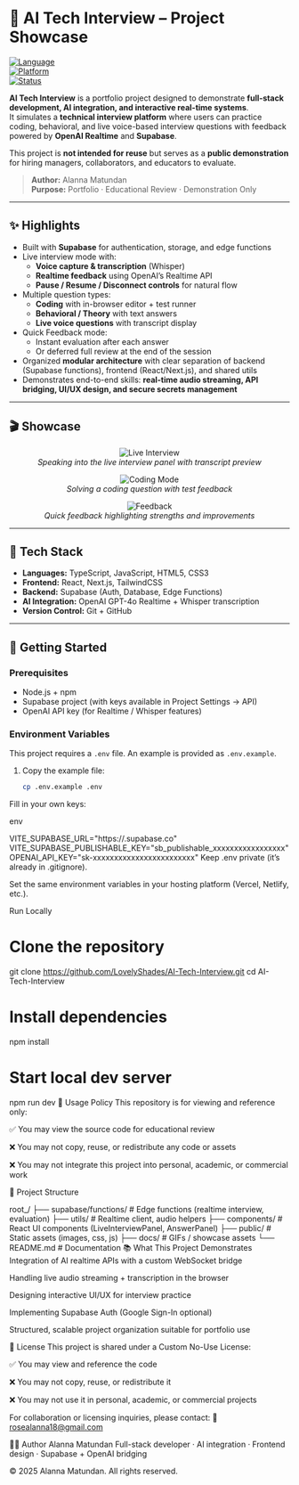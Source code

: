 # 🎤 AI Tech Interview – Project Showcase  

[![Language](https://img.shields.io/badge/Language-TypeScript-blue.svg)]()  
[![Platform](https://img.shields.io/badge/Platform-Web-orange.svg)]()  
[![Status](https://img.shields.io/badge/Status-Showcase-lightgrey.svg)]()  

**AI Tech Interview** is a portfolio project designed to demonstrate **full-stack development, AI integration, and interactive real-time systems**.  
It simulates a **technical interview platform** where users can practice coding, behavioral, and live voice-based interview questions with feedback powered by **OpenAI Realtime** and **Supabase**.  

This project is **not intended for reuse** but serves as a **public demonstration** for hiring managers, collaborators, and educators to evaluate.  

> **Author:** Alanna Matundan  
> **Purpose:** Portfolio · Educational Review · Demonstration Only  

---

## ✨ Highlights
- Built with **Supabase** for authentication, storage, and edge functions  
- Live interview mode with:
  - **Voice capture & transcription** (Whisper)  
  - **Realtime feedback** using OpenAI’s Realtime API  
  - **Pause / Resume / Disconnect controls** for natural flow  
- Multiple question types:
  - **Coding** with in-browser editor + test runner  
  - **Behavioral / Theory** with text answers  
  - **Live voice questions** with transcript display  
- Quick Feedback mode:
  - Instant evaluation after each answer  
  - Or deferred full review at the end of the session  
- Organized **modular architecture** with clear separation of backend (Supabase functions), frontend (React/Next.js), and shared utils  
- Demonstrates end-to-end skills: **real-time audio streaming, API bridging, UI/UX design, and secure secrets management**  

---

## 🎬 Showcase
<p align="center">
  <img src="docs/gifs/live_interview.gif" alt="Live Interview"><br>
  <em>Speaking into the live interview panel with transcript preview</em>
</p>

<p align="center">
  <img src="docs/gifs/coding_mode.gif" alt="Coding Mode"><br>
  <em>Solving a coding question with test feedback</em>
</p>

<p align="center">
  <img src="docs/gifs/feedback.gif" alt="Feedback"><br>
  <em>Quick feedback highlighting strengths and improvements</em>
</p>

---

## 🧰 Tech Stack
- **Languages:** TypeScript, JavaScript, HTML5, CSS3  
- **Frontend:** React, Next.js, TailwindCSS  
- **Backend:** Supabase (Auth, Database, Edge Functions)  
- **AI Integration:** OpenAI GPT-4o Realtime + Whisper transcription  
- **Version Control:** Git + GitHub  

---

## 🚀 Getting Started
### Prerequisites
- Node.js + npm  
- Supabase project (with keys available in Project Settings → API)  
- OpenAI API key (for Realtime / Whisper features)  

### Environment Variables
This project requires a `.env` file. An example is provided as `.env.example`.

1. Copy the example file:
   ```bash
   cp .env.example .env
Fill in your own keys:

env

VITE_SUPABASE_URL="https://<your-project-ref>.supabase.co"
VITE_SUPABASE_PUBLISHABLE_KEY="sb_publishable_xxxxxxxxxxxxxxxxx"
OPENAI_API_KEY="sk-xxxxxxxxxxxxxxxxxxxxxxxx"
Keep .env private (it’s already in .gitignore).

Set the same environment variables in your hosting platform (Vercel, Netlify, etc.).

Run Locally

# Clone the repository
git clone https://github.com/LovelyShades/AI-Tech-Interview.git
cd AI-Tech-Interview

# Install dependencies
npm install

# Start local dev server
npm run dev
📖 Usage Policy
This repository is for viewing and reference only:

✅ You may view the source code for educational review

❌ You may not copy, reuse, or redistribute any code or assets

❌ You may not integrate this project into personal, academic, or commercial work

🧱 Project Structure

root_/
├── supabase/functions/   # Edge functions (realtime interview, evaluation)
├── utils/                # Realtime client, audio helpers
├── components/           # React UI components (LiveInterviewPanel, AnswerPanel)
├── public/               # Static assets (images, css, js)
├── docs/                 # GIFs / showcase assets
└── README.md             # Documentation
📚 What This Project Demonstrates
Integration of AI realtime APIs with a custom WebSocket bridge

Handling live audio streaming + transcription in the browser

Designing interactive UI/UX for interview practice

Implementing Supabase Auth (Google Sign-In optional)

Structured, scalable project organization suitable for portfolio use

📄 License
This project is shared under a Custom No-Use License:

✅ You may view and reference the code

❌ You may not copy, reuse, or redistribute it

❌ You may not use it in personal, academic, or commercial projects

For collaboration or licensing inquiries, please contact:
📧 rosealanna18@gmail.com

👩‍💻 Author
Alanna Matundan
Full-stack developer · AI integration · Frontend design · Supabase + OpenAI bridging

© 2025 Alanna Matundan. All rights reserved.
